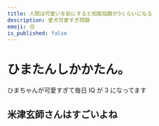```yaml
---
title: 人間は可愛いを前にすると知能指数が3くらいになる
description: 愛犬可愛すぎ問題
emoji: 😍
is_published: false
---
```


# ひまたんしかかたん。

ひまちゃんが可愛すぎて毎日 IQ が 3 になってます

## 米津玄師さんはすごいよね
